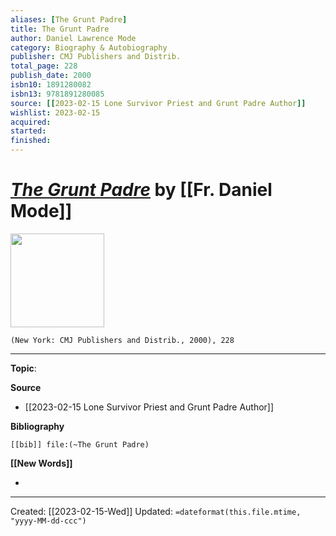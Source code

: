 ```yaml
---
aliases: [The Grunt Padre]
title: The Grunt Padre
author: Daniel Lawrence Mode
category: Biography & Autobiography
publisher: CMJ Publishers and Distrib.
total_page: 228
publish_date: 2000
isbn10: 1891280082
isbn13: 9781891280085
source: [[2023-02-15 Lone Survivor Priest and Grunt Padre Author]]
wishlist: 2023-02-15
acquired: 
started: 
finished: 
---
```

# *[The Grunt Padre]()* by [[Fr. Daniel Mode]]

<img src="http://books.google.com/books/content?id=OOqXJOQQ8joC&printsec=frontcover&img=1&zoom=1&edge=curl&source=gbs_api" width=150>

`(New York: CMJ Publishers and Distrib., 2000), 228`



--- 
**Topic**: 

**Source**
- [[2023-02-15 Lone Survivor Priest and Grunt Padre Author]]

**Bibliography**

```query
[[bib]] file:(~The Grunt Padre)
```
 

**[[New Words]]**

- 

---
Created: [[2023-02-15-Wed]]
Updated: `=dateformat(this.file.mtime, "yyyy-MM-dd-ccc")`